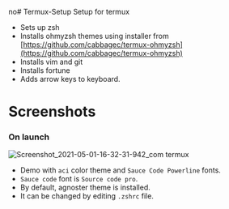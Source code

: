 no# Termux-Setup
Setup for termux
- Sets up zsh
- Installs ohmyzsh themes using installer from [https://github.com/cabbagec/termux-ohmyzsh](https://github.com/cabbagec/termux-ohmyzsh)
- Installs vim and git
- Installs fortune
- Adds arrow keys to keyboard.

# Screenshots

### On launch
![Screenshot_2021-05-01-16-32-31-942_com termux](https://user-images.githubusercontent.com/79701644/116780618-74bb0b00-aa9b-11eb-8bca-8cc61e2e1afa.jpg)

- Demo with `aci` color theme and `Sauce Code Powerline` fonts.
- `Sauce code` font is `Source code pro`.
- By default, agnoster theme is installed.
- It can be changed by editing `.zshrc` file.
